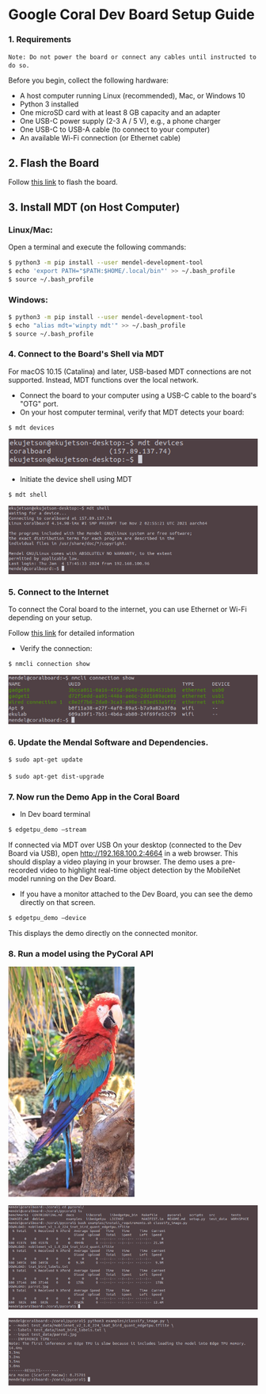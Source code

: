 # Google Coral Dev Board Setup Guide

### 1. Requirements

``Note: Do not power the board or connect any cables until instructed to do so.``


Before you begin, collect the following hardware:

- A host computer running Linux (recommended), Mac, or Windows 10
- Python 3 installed
- One microSD card with at least 8 GB capacity and an adapter
- One USB-C power supply (2-3 A / 5 V), e.g., a phone charger
- One USB-C to USB-A cable (to connect to your computer)
- An available Wi-Fi connection (or Ethernet cable)

## 2. Flash the Board

Follow [this link](https://coral.ai/docs/dev-board/get-started/#flash-the-board) to flash the board.

## 3. Install MDT (on Host Computer)

### Linux/Mac:

Open a terminal and execute the following commands:

```bash
$ python3 -m pip install --user mendel-development-tool
$ echo 'export PATH="$PATH:$HOME/.local/bin"' >> ~/.bash_profile
$ source ~/.bash_profile
```
### Windows:
```bash
$ python3 -m pip install --user mendel-development-tool
$ echo "alias mdt='winpty mdt'" >> ~/.bash_profile
$ source ~/.bash_profile
```

### 4. Connect to the Board's Shell via MDT

For macOS 10.15 (Catalina) and later, USB-based MDT connections are not supported. Instead, MDT functions over the local network. 

- Connect the board to your computer using a USB-C cable to the board's "OTG" port. 
- On your host computer terminal, verify that MDT detects your board:
    
```bash
$ mdt devices
```
![Devices list](/images/mdt_shell.png) 
- Initiate the device shell using MDT
```bash
$ mdt shell
```
![Connect to the shell](/images/mdt_shell1.png) 
### 5. Connect to the Internet
To connect the Coral board to the internet, you can use Ethernet or Wi-Fi depending on your setup. 

Follow [this link](https://coral.ai/docs/dev-board/get-started/#connect-internet) for detailed information

- Verify the connection:
```bash
$ nmcli connection show
```

![Network Connection](/images/network.png) 


### 6. Update the Mendal Software and Dependencies.
```bash
$ sudo apt-get update 
 
$ sudo apt-get dist-upgrade
```

### 7. Now run the Demo App in the Coral Board

- In Dev board terminal
```bash
$ edgetpu_demo –stream
```
If connected via MDT over USB On your desktop (connected to the Dev Board via USB), open http://192.168.100.2:4664 in a web browser. 
This should display a video playing in your browser. The demo uses a pre-recorded video to highlight real-time object detection by the MobileNet model running on the Dev Board. 

- If you have a monitor attached to the Dev Board, you can see the demo directly on that screen.
```bash
$ edgetpu_demo –device
```
This displays the demo directly on the connected monitor. 

### 8. Run a model using the PyCoral API

![Macaw](/images/macaw.jpg) 

![Result 1](/images/result1.png) 

![Result 2](/images/result2.png) 

